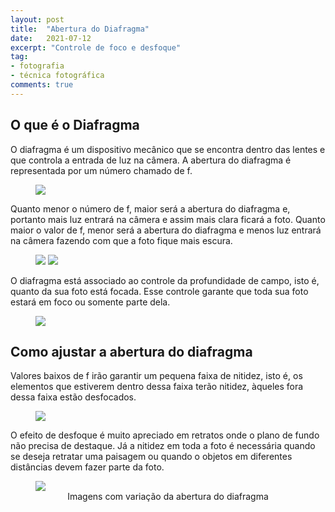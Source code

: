 ```yaml
---
layout: post
title:  "Abertura do Diafragma"
date:   2021-07-12
excerpt: "Controle de foco e desfoque"
tag:
- fotografia
- técnica fotográfica
comments: true
---
```

## O que é o Diafragma
O diafragma é um dispositivo mecânico que se encontra dentro das lentes e que controla a entrada de luz na câmera. A abertura do diafragma é representada por um número chamado de f.

<figure>
	<img src="https://i.imgur.com/XoX0pEM.jpg">
</figure>

Quanto menor o número de f, maior será a abertura do diafragma e, portanto mais luz entrará na câmera e assim mais clara ficará a foto. Quanto maior o valor de f, menor será a abertura do diafragma e menos luz entrará na câmera fazendo com que a foto fique mais escura.

<figure class="half">
    <img src="https://i.imgur.com/CwxlfAX.png">
    <img src="https://i.imgur.com/5vW2Idi.png">
</figure>

O diafragma está associado ao controle da profundidade de campo, isto é, quanto da sua foto está focada. Esse controle garante que toda sua foto estará em foco ou somente parte dela.

<figure>
	<img src="https://i.imgur.com/yELY6BE.png">
</figure>

## Como ajustar a abertura do diafragma
Valores baixos de f irão garantir um pequena faixa de nitidez, isto é, os elementos que estiverem dentro dessa faixa terão nitidez, àqueles fora dessa faixa estão desfocados.

<figure>
	<img src="https://i.imgur.com/2O4zXWE.png">
</figure>

O efeito de desfoque é muito apreciado em retratos onde o plano de fundo não precisa de destaque. Já a nitidez em toda a foto é necessária quando se deseja retratar uma paisagem ou quando o objetos em diferentes distâncias devem fazer parte da foto.

<figure>
	<img src="https://i.imgur.com/ybhMBDU.jpg">
	<figcaption><center>Imagens com variação da abertura do diafragma</center></figcaption>
</figure>
